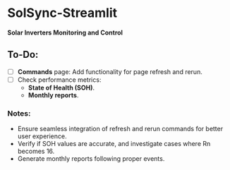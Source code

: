 # SolSync-Streamlit
**Solar Inverters Monitoring and Control**

## To-Do:
- [ ] **Commands** page: Add functionality for page refresh and rerun.
- [ ] Check performance metrics:
  - **State of Health (SOH)**.
  - **Monthly reports**.

### Notes:
- Ensure seamless integration of refresh and rerun commands for better user experience.
- Verify if SOH values are accurate, and investigate cases where Rn becomes 16.
- Generate monthly reports following proper events.

